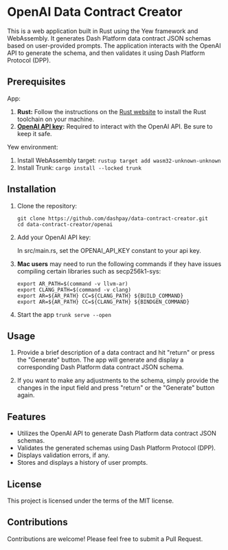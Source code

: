 # OpenAI Data Contract Creator

This is a web application built in Rust using the Yew framework and WebAssembly. It generates Dash Platform data contract JSON schemas based on user-provided prompts. The application interacts with the OpenAI API to generate the schema, and then validates it using Dash Platform Protocol (DPP).

## Prerequisites

App:

1. **Rust:** Follow the instructions on the [Rust website](https://www.rust-lang.org/tools/install) to install the Rust toolchain on your machine.
2. **[OpenAI API key](https://beta.openai.com/signup/):** Required to interact with the OpenAI API. Be sure to keep it safe.

Yew environment:

1. Install WebAssembly target: `rustup target add wasm32-unknown-unknown`
2. Install Trunk: `cargo install --locked trunk`

## Installation

1. Clone the repository:

    ```
    git clone https://github.com/dashpay/data-contract-creator.git
    cd data-contract-creator/openai
    ```

2. Add your OpenAI API key:

    In src/main.rs, set the OPENAI_API_KEY constant to your api key.

3. **Mac users** may need to run the following commands if they have issues compiling certain libraries such as secp256k1-sys:
    ```
    export AR_PATH=$(command -v llvm-ar)
    export CLANG_PATH=$(command -v clang)
    export AR=${AR_PATH} CC=${CLANG_PATH} ${BUILD_COMMAND}
    export AR=${AR_PATH} CC=${CLANG_PATH} ${BINDGEN_COMMAND}
    ```

4. Start the app `trunk serve --open`

## Usage

1. Provide a brief description of a data contract and hit "return" or press the "Generate" button. The app will generate and display a corresponding Dash Platform data contract JSON schema.

2. If you want to make any adjustments to the schema, simply provide the changes in the input field and press "return" or the "Generate" button again. 

## Features

* Utilizes the OpenAI API to generate Dash Platform data contract JSON schemas.
* Validates the generated schemas using Dash Platform Protocol (DPP).
* Displays validation errors, if any.
* Stores and displays a history of user prompts.

## License

This project is licensed under the terms of the MIT license.

## Contributions

Contributions are welcome! Please feel free to submit a Pull Request.
